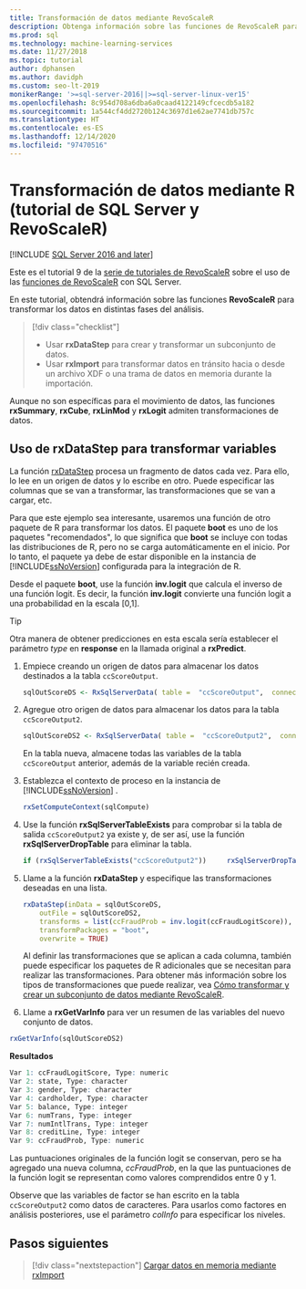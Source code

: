 ```yaml
---
title: Transformación de datos mediante RevoScaleR
description: Obtenga información sobre las funciones de RevoScaleR para transformar datos en varias fases del análisis y cómo transformar datos con el lenguaje R en SQL Server.
ms.prod: sql
ms.technology: machine-learning-services
ms.date: 11/27/2018
ms.topic: tutorial
author: dphansen
ms.author: davidph
ms.custom: seo-lt-2019
monikerRange: '>=sql-server-2016||>=sql-server-linux-ver15'
ms.openlocfilehash: 8c954d708a6dba6a0caad4122149cfcecdb5a182
ms.sourcegitcommit: 1a544cf4dd2720b124c3697d1e62ae7741db757c
ms.translationtype: HT
ms.contentlocale: es-ES
ms.lasthandoff: 12/14/2020
ms.locfileid: "97470516"
---
```

# <a name="transform-data-using-r-sql-server-and-revoscaler-tutorial"></a>Transformación de datos mediante R (tutorial de SQL Server y RevoScaleR)
[!INCLUDE [SQL Server 2016 and later](../../includes/applies-to-version/sqlserver2016.md)]

Este es el tutorial 9 de la [serie de tutoriales de RevoScaleR](deepdive-data-science-deep-dive-using-the-revoscaler-packages.md) sobre el uso de las [funciones de RevoScaleR](/machine-learning-server/r-reference/revoscaler/revoscaler) con SQL Server.

En este tutorial, obtendrá información sobre las funciones **RevoScaleR** para transformar los datos en distintas fases del análisis.

> [!div class="checklist"]
> * Usar **rxDataStep** para crear y transformar un subconjunto de datos.
> * Usar **rxImport** para transformar datos en tránsito hacia o desde un archivo XDF o una trama de datos en memoria durante la importación.

Aunque no son específicas para el movimiento de datos, las funciones **rxSummary**, **rxCube**, **rxLinMod** y **rxLogit** admiten transformaciones de datos.

## <a name="use-rxdatastep-to-transform-variables"></a>Uso de rxDataStep para transformar variables

La función [rxDataStep](/machine-learning-server/r-reference/revoscaler/rxdatastep) procesa un fragmento de datos cada vez. Para ello, lo lee en un origen de datos y lo escribe en otro. Puede especificar las columnas que se van a transformar, las transformaciones que se van a cargar, etc.

Para que este ejemplo sea interesante, usaremos una función de otro paquete de R para transformar los datos. El paquete **boot** es uno de los paquetes "recomendados", lo que significa que **boot** se incluye con todas las distribuciones de R, pero no se carga automáticamente en el inicio. Por lo tanto, el paquete ya debe de estar disponible en la instancia de [!INCLUDE[ssNoVersion](../../includes/ssnoversion-md.md)] configurada para la integración de R.

Desde el paquete **boot**, use la función **inv.logit** que calcula el inverso de una función logit. Es decir, la función **inv.logit** convierte una función logit a una probabilidad en la escala [0,1].

> [!TIP] 
> Otra manera de obtener predicciones en esta escala sería establecer el parámetro *type* en **response** en la llamada original a **rxPredict**.

1. Empiece creando un origen de datos para almacenar los datos destinados a la tabla `ccScoreOutput`.
  
    ```R
    sqlOutScoreDS <- RxSqlServerData( table =  "ccScoreOutput",  connectionString = sqlConnString, rowsPerRead = sqlRowsPerRead )
    ```
  
2. Agregue otro origen de datos para almacenar los datos para la tabla `ccScoreOutput2`.
  
    ```R
    sqlOutScoreDS2 <- RxSqlServerData( table =  "ccScoreOutput2",  connectionString = sqlConnString, rowsPerRead = sqlRowsPerRead )
    ```
  
    En la tabla nueva, almacene todas las variables de la tabla `ccScoreOutput` anterior, además de la variable recién creada.
  
3. Establezca el contexto de proceso en la instancia de [!INCLUDE[ssNoVersion](../../includes/ssnoversion-md.md)] .
  
    ```R
    rxSetComputeContext(sqlCompute)
    ```
  
4. Use la función **rxSqlServerTableExists** para comprobar si la tabla de salida `ccScoreOutput2` ya existe y, de ser así, use la función **rxSqlServerDropTable** para eliminar la tabla.
  
    ```R
    if (rxSqlServerTableExists("ccScoreOutput2"))     rxSqlServerDropTable("ccScoreOutput2")
    ```
  
5. Llame a la función **rxDataStep** y especifique las transformaciones deseadas en una lista.
  
    ```R
    rxDataStep(inData = sqlOutScoreDS,
        outFile = sqlOutScoreDS2,
        transforms = list(ccFraudProb = inv.logit(ccFraudLogitScore)),
        transformPackages = "boot",
        overwrite = TRUE)
    ```

    Al definir las transformaciones que se aplican a cada columna, también puede especificar los paquetes de R adicionales que se necesitan para realizar las transformaciones.  Para obtener más información sobre los tipos de transformaciones que puede realizar, vea [Cómo transformar y crear un subconjunto de datos mediante RevoScaleR](/machine-learning-server/r/how-to-revoscaler-data-transform).
  
6. Llame a **rxGetVarInfo** para ver un resumen de las variables del nuevo conjunto de datos.
  
```R
rxGetVarInfo(sqlOutScoreDS2)
```

**Resultados**

```R
Var 1: ccFraudLogitScore, Type: numeric
Var 2: state, Type: character
Var 3: gender, Type: character
Var 4: cardholder, Type: character
Var 5: balance, Type: integer
Var 6: numTrans, Type: integer
Var 7: numIntlTrans, Type: integer
Var 8: creditLine, Type: integer
Var 9: ccFraudProb, Type: numeric
```

Las puntuaciones originales de la función logit se conservan, pero se ha agregado una nueva columna, *ccFraudProb*, en la que las puntuaciones de la función logit se representan como valores comprendidos entre 0 y 1.

Observe que las variables de factor se han escrito en la tabla `ccScoreOutput2` como datos de caracteres. Para usarlos como factores en análisis posteriores, use el parámetro *colInfo* para especificar los niveles.

## <a name="next-steps"></a>Pasos siguientes

> [!div class="nextstepaction"]
> [Cargar datos en memoria mediante rxImport](../../machine-learning/tutorials/deepdive-load-data-into-memory-using-rximport.md)